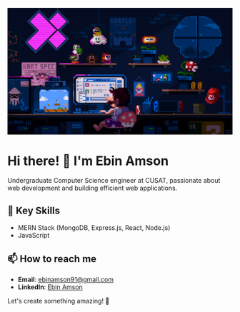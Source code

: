 ![Background](./mario.gif)

# Hi there! 👋 I'm Ebin Amson

Undergraduate Computer Science engineer at CUSAT, passionate about web development and building efficient web applications.

## 🔧 Key Skills
- MERN Stack (MongoDB, Express.js, React, Node.js)
- JavaScript

## 📫 How to reach me
- **Email**: [ebinamson91@gmail.com](mailto:ebinamson91@gmail.com)
- **LinkedIn**: [Ebin Amson](https://www.linkedin.com/in/ebin-amson-41568a284)

Let's create something amazing! 🚀
